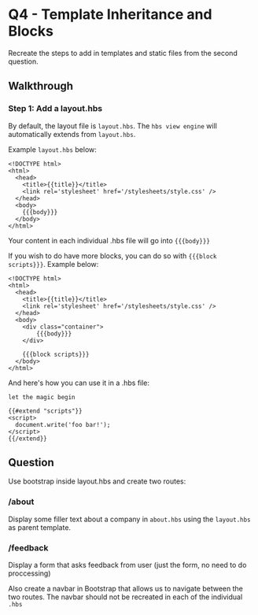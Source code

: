 # Q4 - Template Inheritance and Blocks

Recreate the steps to add in templates and static files from the second question.

## Walkthrough

### Step 1: Add a layout.hbs

By default, the layout file is `layout.hbs`. The `hbs view engine` will automatically extends from `layout.hbs`.

Example `layout.hbs` below:

```
<!DOCTYPE html>
<html>
  <head>
    <title>{{title}}</title>
    <link rel='stylesheet' href='/stylesheets/style.css' />
  </head>
  <body>
    {{{body}}}
  </body>
</html>

```

Your content in each individual .hbs file will go into `{{{body}}}`

If you wish to do have more blocks, you can do so with `{{{block scripts}}}`. Example below:

```
<!DOCTYPE html>
<html>
  <head>
    <title>{{title}}</title>
    <link rel='stylesheet' href='/stylesheets/style.css' />
  </head>
  <body>
    <div class="container">
        {{{body}}}
    </div>

    {{{block scripts}}}
  </body>
</html>
```

And here's how you can use it in a .hbs file:

```
let the magic begin

{{#extend "scripts"}}
<script>
  document.write('foo bar!');
</script>
{{/extend}}
```

## Question

Use bootstrap inside layout.hbs and create two routes:

### /about
Display some filler text about a company in `about.hbs` using the `layout.hbs` as parent template.

### /feedback
Display a form that asks feedback from user (just the form, no need to do proccessing)

Also create a navbar in Bootstrap that allows us to navigate between the two routes. The navbar should not be recreated in each of the individual `.hbs`